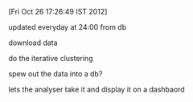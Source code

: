 
[Fri Oct 26 17:26:49 IST 2012]

updated everyday at 24:00 from db 

download data

do the iterative clustering 

spew out the data into a db?

lets the analyser take it and display it on a dashbaord
